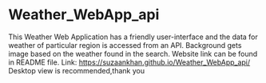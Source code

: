 # Weather_WebApp_api
This Weather Web Application has a friendly user-interface and the data for weather of particular region is accessed from an API. Background gets image based on the weather found in the search. Website link can be found in README file.
Link: https://suzaankhan.github.io/Weather_WebApp_api/
Desktop view is recommended,thank you
